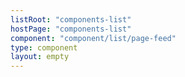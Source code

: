 ```yaml
---
listRoot: "components-list"
hostPage: "components-list"
component: "component/list/page-feed"
type: component
layout: empty
---
```

